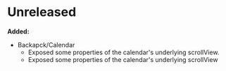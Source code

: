 # Unreleased

**Added:**
- Backapck/Calendar
  - Exposed some properties of the calendar's underlying scrollView.
  - Exposed some properties of the calendar's underlying scrollView
